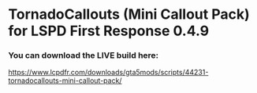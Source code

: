# TornadoCallouts (Mini Callout Pack) for LSPD First Response 0.4.9

### You can download the LIVE build here:

https://www.lcpdfr.com/downloads/gta5mods/scripts/44231-tornadocallouts-mini-callout-pack/
